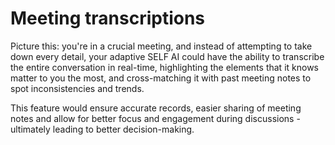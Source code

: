 # Meeting transcriptions

Picture this: you're in a crucial meeting, and instead of attempting to take down every detail, your adaptive SELF AI could have the ability to transcribe the entire conversation in real-time, highlighting the elements that it knows matter to you the most, and cross-matching it with past meeting notes to spot inconsistencies and trends.&#x20;

This feature would ensure accurate records, easier sharing of meeting notes and allow for better focus and engagement during discussions - ultimately leading to better decision-making.
